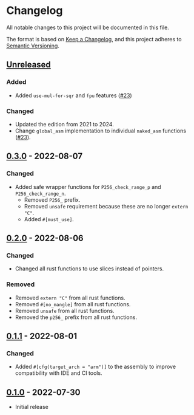 # Changelog
All notable changes to this project will be documented in this file.

The format is based on [Keep a Changelog](https://keepachangelog.com/en/1.0.0/),
and this project adheres to [Semantic Versioning](https://semver.org/spec/v2.0.0.html).

## [Unreleased]
### Added
- Added `use-mul-for-sqr` and `fpu` features ([#23])

### Changed
- Updated the edition from 2021 to 2024.
- Change `global_asm` implementation to individual `naked_asm` functions ([#23]).

[#23]: https://github.com/newAM/p256-cm4/pull/23

## [0.3.0] - 2022-08-07
### Changed
- Added safe wrapper functions for `P256_check_range_p` and `P256_check_range_n`.
  - Removed `P256_` prefix.
  - Removed `unsafe` requirement because these are no longer `extern "C"`.
  - Added `#[must_use]`.

## [0.2.0] - 2022-08-06
### Changed
- Changed all rust functions to use slices instead of pointers.

### Removed
- Removed `extern "C"` from all rust functions.
- Removed `#[no_mangle]` from all rust functions.
- Removed `unsafe` from all rust functions.
- Removed the `p256_` prefix from all rust functions.

## [0.1.1] - 2022-08-01
### Changed
- Added `#[cfg(target_arch = "arm")]` to the assembly to improve compatibility with IDE and CI tools.

## [0.1.0] - 2022-07-30
- Initial release

[Unreleased]: https://github.com/newAM/p256-cm4/compare/v0.3.0...HEAD
[0.3.0]: https://github.com/newAM/p256-cm4/compare/v0.2.0...v0.3.0
[0.2.0]: https://github.com/newAM/p256-cm4/compare/v0.1.1...v0.2.0
[0.1.1]: https://github.com/newAM/p256-cm4/compare/v0.1.0...v0.1.1
[0.1.0]: https://github.com/newAM/p256-cm4/releases/tag/v0.1.0
